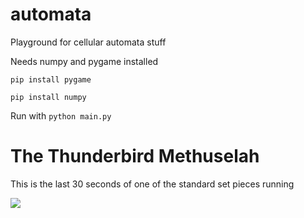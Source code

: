 # automata
Playground for cellular automata stuff

Needs numpy and pygame installed

``pip install pygame``

``pip install numpy``

Run with
``python main.py``


# The Thunderbird Methuselah
This is the last 30 seconds of one of the standard set pieces running

![](https://imgur.com/a/mW26MVk)
